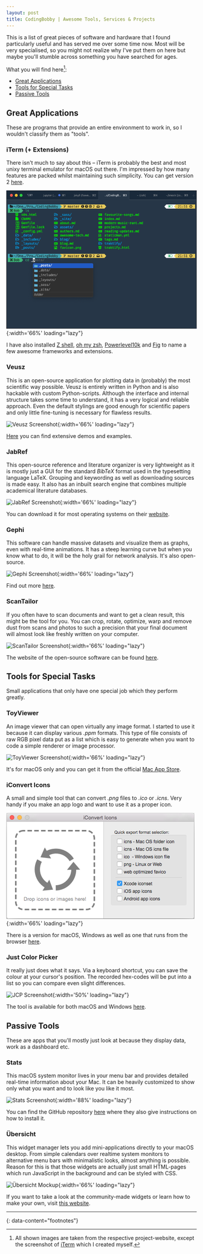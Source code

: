 ```yaml
---
layout: post
title: CodingBobby | Awesome Tools, Services & Projects
---
```

This is a list of great pieces of software and hardware that I found particularly useful and has served me over some time now.
Most will be very specialised, so you might not realize why I've put them on here but maybe you'll stumble across something you have searched for ages.

What you will find here[^screenshots]:
- [Great Applications](#great-applications)
- [Tools for Special Tasks](#tools-for-special-tasks)
- [Passive Tools](#passive-tools)


## Great Applications
These are programs that provide an entire environment to work in, so I wouldn't classify them as "tools".

### iTerm (+ Extensions)
There isn't much to say about this – iTerm is probably the best and most unixy terminal emulator for macOS out there.
I'm impressed by how many features are packed whilst maintaining such simplicity.
You can get version 2 [here](https://iterm2.com/).

![iTerm Screenshot](/assets/images/iTerm_screenshot.png){:width='66%' loading="lazy"}

I have also installed [Z shell](https://www.zsh.org/), [oh my zsh](https://ohmyz.sh/), [Powerlevel10k](https://github.com/romkatv/powerlevel10k) and [Fig](https://withfig.com/) to name a few awesome frameworks and extensions.

### Veusz
This is an open-source application for plotting data in (probably) the most scientific way possible.
Veusz is entirely written in Python and is also hackable with custom Python-scripts.
Although the interface and internal structure takes some time to understand, it has a very logical and reliable approach.
Even the default stylings are good enough for scientific papers and only little fine-tuning is necessary for flawless results.

![Veusz Screenshot](https://veusz.github.io/screenshots/veusz_win_mainwin.png){:width='66%' loading="lazy"}

[Here](https://veusz.github.io/) you can find extensive demos and examples.

### JabRef
This open-source reference and literature organizer is very lightweight as it is mostly just a GUI for the standard *BibTeX* format used in the typesetting language LaTeX.
Grouping and keywording as well as downloading sources is made easy.
It also has an inbuilt search engine that combines multiple academical literature databases.

![JabRef Screenshot](https://www.jabref.org/img/jabref-mainscreen.png){:width='66%' loading="lazy"}

You can download it for most operating systems on their [website](https://www.jabref.org/).

### Gephi
This software can handle massive datasets and visualize them as graphs, even with real-time animations.
It has a steep learning curve but when you know what to do, it will be the holy grail for network analysis.
It's also open-source.

![Gephi Screenshot](https://gephi.org/images/screenshots/preview4.png){:width='66%' loading="lazy"}

Find out more [here](https://gephi.org/).

### ScanTailor
If you often have to scan documents and want to get a clean result, this might be the tool for you.
You can crop, rotate, optimize, warp and remove dust from scans and photos to such a precision that your final document will almost look like freshly written on your computer.

![ScanTailor Screenshot](https://camo.githubusercontent.com/435cd7b97084c0e3d5599edf592c3fbc0b7956687d7233b6e04010c0e1da8c59/68747470733a2f2f632e726164696b616c2e72752f6332382f313830322f61642f3230346439636535326635662e706e67){:width='66%' loading="lazy"}

The website of the open-source software can be found [here](https://scantailor.org/).


## Tools for Special Tasks
Small applications that only have one special job which they perform greatly.

### ToyViewer
An image viewer that can open virtually any image format.
I started to use it because it can display various *.ppm* formats.
This type of file consists of raw RGB pixel data put as a list which is easy to generate when you want to code a simple renderer or image processor.

![ToyViewer Screenshot](https://is3-ssl.mzstatic.com/image/thumb/Purple127/v4/d7/37/f7/d737f7a8-cee7-e2b6-b87a-dbe76b6a2a5a/pr_source.png/1024x0w.webp){:width='66%' loading="lazy"}

It's for macOS only and you can get it from the official [Mac App Store](https://apps.apple.com/us/app/id414298354).

### iConvert Icons
A small and simple tool that can convert *.png* files to *.ico* or *.icns*.
Very handy if you make an app logo and want to use it as a proper icon.

![iConvert Screenshot](/assets/images/iConvert_screenshot.png){:width='66%' loading="lazy"}

There is a version for macOS, Windows as well as one that runs from the browser [here](https://iconverticons.com/).

### Just Color Picker
It really just does what it says.
Via a keyboard shortcut, you can save the colour at your cursor's position.
The recorded hex-codes will be put into a list so you can compare even slight differences.

![JCP Screenshot](https://annystudio.com/software/colorpicker/just-color-picker-mac.png){:width='50%' loading="lazy"}

The tool is available for both macOS and Windows [here](https://annystudio.com/software/colorpicker/).


## Passive Tools
These are apps that you'll mostly just look at because they display data, work as a dashboard etc.

### Stats
This macOS system monitor lives in your menu bar and provides detailed real-time information about your Mac.
It can be heavily customized to show only what you want and to look like you like it most.

![Stats Screenshot](https://camo.githubusercontent.com/c008786c12fc9bd43a32a554408bcd2c76c478c10d39af1e39d22b29f1eebd12/68747470733a2f2f7365726869792e73332e65752d63656e7472616c2d312e616d617a6f6e6177732e636f6d2f4769746875625f7265706f2f73746174732f6d656e757325334676322e332e322e706e673f7631){:width='88%' loading="lazy"}

You can find the GitHub repository [here](https://github.com/exelban/stats) where they also give instructions on how to install it.

### Übersicht
This widget manager lets you add mini-applications directly to your macOS desktop.
From simple calendars over realtime system monitors to alternative menu bars with minimalistic looks, almost anything is possible.
Reason for this is that those widgets are actually just small HTML-pages which run JavaScript in the background and can be styled with CSS.

![Übersicht Mockup](https://tracesof.net/uebersicht/images/screenshots/1.jpg){:width='66%' loading="lazy"}

If you want to take a look at the community-made widgets or learn how to make your own, visit [this website](https://tracesof.net/uebersicht/).


---
{: data-content="footnotes"}

[^screenshots]: All shown images are taken from the respective project-website, except the screenshot of [iTerm](#iterm--extensions) which I created myself.
